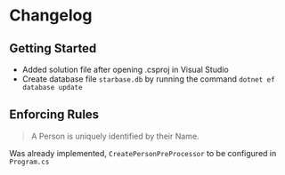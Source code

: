 # Changelog

## Getting Started

* Added solution file after opening .csproj in Visual Studio
* Create database file `starbase.db` by running the command `dotnet ef database update`

## Enforcing Rules

> A Person is uniquely identified by their Name.

Was already implemented, `CreatePersonPreProcessor` to be configured in `Program.cs`
